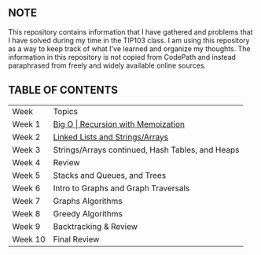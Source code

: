 ## NOTE
This repository contains information that I have gathered and problems that I have solved during my time in the TIP103 class. I am using this repository as a way to keep track of what I've learned and organize my thoughts. The information in this repository is not copied from CodePath and instead paraphrased from freely and widely available online sources. 

## TABLE OF CONTENTS
<table>
  <tr>
    <td>Week</td>
    <td>Topics</td>
  </tr>
  <tr>
    <td>Week 1</td>
    <td><a href="https://github.com/organizedanvrchy/CodePath/tree/main/TIP103/Week%201%20-%20Big%20O%20%7C%20Recursion%20with%20Memoization">Big O | Recursion with Memoization</td>
  </tr>
  <tr>
    <td>Week 2</td>
    <td><a href="https://github.com/organizedanvrchy/CodePath/tree/main/TIP103/Week%202%20-%20Linked%20Lists%20and%20Strings%20%26%20Arrays">Linked Lists and Strings/Arrays</td>
  </tr>
  <tr>
    <td>Week 3</td>
    <td>Strings/Arrays continued, Hash Tables, and Heaps</td>
  </tr>
  <tr>
    <td>Week 4</td>
    <td>Review</td>
  </tr>
  <tr>
    <td>Week 5</td>
    <td>Stacks and Queues, and Trees</td>
  </tr>
  <tr>
    <td>Week 6</td>
    <td>Intro to Graphs and Graph Traversals</td>
  </tr>
  <tr>
    <td>Week 7</td>
    <td>Graphs Algorithms</td>
  </tr>
  <tr>
    <td>Week 8</td>
    <td>Greedy Algorithms</td>
  </tr>
  <tr>
    <td>Week 9</td>
    <td>Backtracking & Review</td>
  </tr>
  <tr>
    <td>Week 10</td>
    <td>Final Review</td>
  </tr>
</table>
